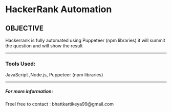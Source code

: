 <h1>HackerRank Automation</h1>
<h2> OBJECTIVE</h2>
Hackerrank is fully automated using  Puppeteer  (npm libraries) it will summit the question and will show the result 
  <hr>
  <h3> Tools Used: </h3>
  JavaScript ,Node.js, Puppeteer (npm libraries)
  <hr>
<h5>  For more information: </h5>
Freel free to contact : bhattkartikeya99@gmail.com
